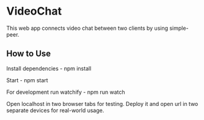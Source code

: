 # VideoChat
This web app connects video chat between two clients by using simple-peer.

## How to Use

Install dependencies - npm install

Start - npm start

For development run watchify - npm run watch

Open localhost in two browser tabs for testing. 
Deploy it and open url in two separate devices for real-world usage.
